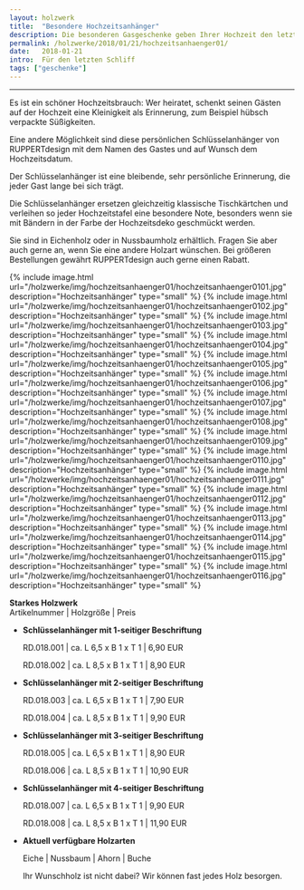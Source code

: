 ```yaml
---
layout: holzwerk
title:  "Besondere Hochzeitsanhänger"
description: Die besonderen Gasgeschenke geben Ihrer Hochzeit den letzten Schliff.
permalink: /holzwerke/2018/01/21/hochzeitsanhaenger01/
date:   2018-01-21
intro:  Für den letzten Schliff
tags: ["geschenke"]
---
```





---


Es ist ein schöner Hochzeitsbrauch: 
Wer heiratet, schenkt seinen Gästen auf der Hochzeit eine Kleinigkeit als Erinnerung, 
zum Beispiel hübsch verpackte Süßigkeiten.

Eine andere Möglichkeit sind diese persönlichen Schlüsselanhänger von RUPPERTdesign 
mit dem Namen des Gastes und auf Wunsch dem Hochzeitsdatum. 


Der Schlüsselanhänger ist eine bleibende, sehr persönliche Erinnerung, 
die jeder Gast lange bei sich trägt.

Die Schlüsselanhänger ersetzen gleichzeitig klassische Tischkärtchen und verleihen so jeder Hochzeitstafel eine besondere Note, besonders wenn sie mit Bändern in der Farbe der Hochzeitsdeko geschmückt werden. 




Sie sind in Eichenholz oder in Nussbaumholz erhältlich. 
Fragen Sie aber auch gerne an, wenn Sie eine andere Holzart wünschen. 
Bei größeren Bestellungen gewährt RUPPERTdesign auch gerne einen Rabatt. 

	
	
{% include image.html url="/holzwerke/img/hochzeitsanhaenger01/hochzeitsanhaenger0101.jpg" description="Hochzeitsanhänger" type="small" %}
{% include image.html url="/holzwerke/img/hochzeitsanhaenger01/hochzeitsanhaenger0102.jpg" description="Hochzeitsanhänger" type="small" %}
{% include image.html url="/holzwerke/img/hochzeitsanhaenger01/hochzeitsanhaenger0103.jpg" description="Hochzeitsanhänger" type="small" %}
{% include image.html url="/holzwerke/img/hochzeitsanhaenger01/hochzeitsanhaenger0104.jpg" description="Hochzeitsanhänger" type="small" %}
{% include image.html url="/holzwerke/img/hochzeitsanhaenger01/hochzeitsanhaenger0105.jpg" description="Hochzeitsanhänger" type="small" %}
{% include image.html url="/holzwerke/img/hochzeitsanhaenger01/hochzeitsanhaenger0106.jpg" description="Hochzeitsanhänger" type="small" %}
{% include image.html url="/holzwerke/img/hochzeitsanhaenger01/hochzeitsanhaenger0107.jpg" description="Hochzeitsanhänger" type="small" %}
{% include image.html url="/holzwerke/img/hochzeitsanhaenger01/hochzeitsanhaenger0108.jpg" description="Hochzeitsanhänger" type="small" %}
{% include image.html url="/holzwerke/img/hochzeitsanhaenger01/hochzeitsanhaenger0109.jpg" description="Hochzeitsanhänger" type="small" %}
{% include image.html url="/holzwerke/img/hochzeitsanhaenger01/hochzeitsanhaenger0110.jpg" description="Hochzeitsanhänger" type="small" %}
{% include image.html url="/holzwerke/img/hochzeitsanhaenger01/hochzeitsanhaenger0111.jpg" description="Hochzeitsanhänger" type="small" %}
{% include image.html url="/holzwerke/img/hochzeitsanhaenger01/hochzeitsanhaenger0112.jpg" description="Hochzeitsanhänger" type="small" %}
{% include image.html url="/holzwerke/img/hochzeitsanhaenger01/hochzeitsanhaenger0113.jpg" description="Hochzeitsanhänger" type="small" %}
{% include image.html url="/holzwerke/img/hochzeitsanhaenger01/hochzeitsanhaenger0114.jpg" description="Hochzeitsanhänger" type="small" %}
{% include image.html url="/holzwerke/img/hochzeitsanhaenger01/hochzeitsanhaenger0115.jpg" description="Hochzeitsanhänger" type="small" %}
{% include image.html url="/holzwerke/img/hochzeitsanhaenger01/hochzeitsanhaenger0116.jpg" description="Hochzeitsanhänger" type="small" %}


**Starkes Holzwerk**   
Artikelnummer \|  Holzgröße \| Preis

* **Schlüsselanhänger mit 1-seitiger Beschriftung**

	RD.018.001  \| 	ca. L 6,5 x B 1 x T 1  \| 6,90 EUR
	
	RD.018.002  \| 	ca. L 8,5 x B 1 x T 1  \| 8,90 EUR

* **Schlüsselanhänger mit 2-seitiger Beschriftung**

	RD.018.003  \| 	ca. L 6,5 x B 1 x T 1  \| 7,90 EUR
	
	RD.018.004  \| 	ca. L 8,5 x B 1 x T 1  \| 9,90 EUR

* **Schlüsselanhänger mit 3-seitiger Beschriftung**

	RD.018.005  \| 	ca. L 6,5 x B 1 x T 1  \| 8,90 EUR
	
	RD.018.006  \| 	ca. L 8,5 x B 1 x T 1  \| 10,90 EUR
	
* **Schlüsselanhänger mit 4-seitiger Beschriftung**    
 
	RD.018.007  \| 	ca. L 6,5 x B 1 x T 1  \| 9,90 EUR
	
	RD.018.008  \| 	ca. L 8,5 x B 1 x T 1  \| 11,90 EUR
	
	
* **Aktuell verfügbare Holzarten**

	Eiche \| Nussbaum \| Ahorn \| Buche
	
	Ihr Wunschholz ist nicht dabei? Wir können fast jedes Holz besorgen.
